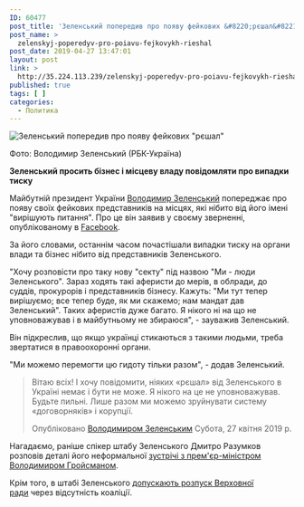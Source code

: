 ```yaml
---
ID: 60477
post_title: 'Зеленський попередив про появу фейкових &#8220;рєшал&#8221;'
post_name: >
  zelenskyj-poperedyv-pro-poiavu-fejkovykh-rieshal
post_date: 2019-04-27 13:47:01
layout: post
link: >
  http://35.224.113.239/zelenskyj-poperedyv-pro-poiavu-fejkovykh-rieshal/
published: true
tags: [ ]
categories:
  - Политика
---
```

<div class="publication-sticky-container" readability="44.569716775599">
<div class="publication-img-wrapper" readability="7"><img src="https://www.rbc.ua/ukr/news/zelenskiy-predupredil-poyavlenii-feykovyh-1556361956.html" class="lazy" data-src="https://www.rbc.ua/static/img/i/m/img_9205_id47183_650x410_2_650x410.jpg" alt="Зеленський попередив про появу фейкових &quot;рєшал&quot;"><p>Фото: Володимир Зеленський (РБК-Україна)</p>
</div>
<p><strong>Зеленський просить бізнес і місцеву владу повідомляти про випадки тиску</strong></p>
<p>Майбутній президент України <a href="https://www.rbc.ua/ukr/news/zelenskiy-novosti-svezhie-reytingi-vyborah-1547143569.html">Володимир Зеленський</a> попереджає про появу своїх фейкових представників на місцях, які нібито від його імені "вирішують питання". Про це він заявив у своєму зверненні, опублікованому в <a href="https://www.facebook.com/zelenskiy95" target="_blank" rel="noopener noreferrer">Facebook</a>.</p>
<p>За його словами, останнім часом почастішали випадки тиску на органи влади та бізнес нібито від представників Зеленського.</p>
<p>"Хочу розповісти про таку&nbsp;нову&nbsp;"секту" під назвою "Ми - люди Зеленського". Зараз ходять такі аферисти до мерів, в облради, до суддів, прокурорів&nbsp;і представників&nbsp;бізнесу. Кажуть: "Ми тут тепер вирішуємо; все тепер буде, як ми скажемо; нам мандат дав Зеленський". Таких аферистів дуже багато. Я нікого ні на що не уповноважував і в майбутньому не збираюся", - зауважив Зеленський.</p>
<p>Він підкреслив, що якщо українці стикаються з такими людьми, треба звертатися в правоохоронні органи.</p>
<p>"Ми можемо перемогти цю гидоту тільки разом", - додав Зеленський.</p>
<div data-oembed-url="https://www.facebook.com/zelenskiy95/videos/2236064703310560/"> <div class="fb-video" data-href="https://www.facebook.com/zelenskiy95/videos/2236064703310560/" readability="7.2921810699588">
<blockquote cite="https://www.facebook.com/zelenskiy95/videos/2236064703310560/" class="fb-xfbml-parse-ignore" readability="8.2037037037037">
<p>Вітаю всіх! І хочу повідомити, ніяких «рєшал» від Зеленського в Україні немає і бути не може. Я нікого на це не уповноважував. Будьте пильні. Лише разом ми можемо зруйнувати систему «договорняків» і корупції.</p>
Опубліковано <a href="https://www.facebook.com/zelenskiy95" target="_blank" rel="noopener noreferrer">Володимиром Зеленським</a> Субота, 27 квітня 2019 р.</blockquote>
</div>
</div> <p>Нагадаємо, раніше спікер штабу Зеленського Дмитро Разумков розповів деталі його неформальної <a href="https://www.rbc.ua/ukr/news/zelenskogo-rasskazali-detali-neformalnoy-1556301956.html">зустрічі з прем'єр-міністром Володимиром Гройсманом</a>.</p>
<p>Крім того, в штабі Зеленського <a href="https://www.rbc.ua/ukr/news/shtabe-zelenskogo-dopuskayut-rospusk-rady-1556303102.html">допускають розпуск Верховної ради</a>&nbsp;через&nbsp;відсутність коаліції.</p> </div>
